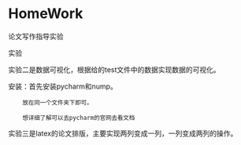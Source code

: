 # HomeWork
论文写作指导实验


实验

实验二是数据可视化，根据给的test文件中的数据实现数据的可视化。


  安装：首先安装pycharm和nump。
  
        放在同一个文件夹下即可。
       
        想详细了解可以去pycharm的官网去看文档
        
        
实验三是latex的论文排版，主要实现两列变成一列，一列变成两列的操作。
  
